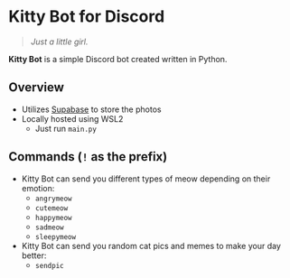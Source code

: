 # Kitty Bot for Discord

> *Just a little girl.*

**Kitty Bot** is a simple Discord bot created written in Python.

## Overview
- Utilizes [Supabase](https://supabase.com/) to store the photos
- Locally hosted using WSL2
  - Just run `main.py`

## Commands (`!` as the prefix)
- Kitty Bot can send you different types of meow depending on their emotion:
  - `angrymeow`
  - `cutemeow`
  - `happymeow`
  - `sadmeow`
  - `sleepymeow`
- Kitty Bot can send you random cat pics and memes to make your day better:
  - `sendpic`
